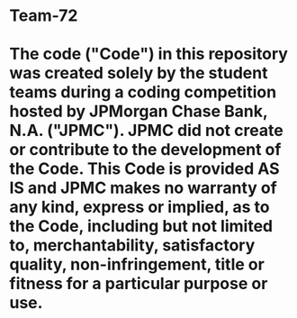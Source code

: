 # Team-72 <br /> <br /> The code ("Code") in this repository was created solely by the student teams during a coding competition hosted by JPMorgan Chase Bank, N.A. ("JPMC"). JPMC did not create or contribute to the development of the Code. This Code is provided AS IS and JPMC makes no warranty of any kind, express or implied, as to the Code, including but not limited to, merchantability, satisfactory quality, non-infringement, title or fitness for a particular purpose or use.